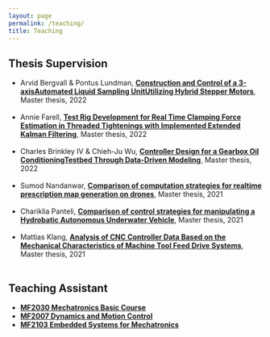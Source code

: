 ```yaml
---
layout: page
permalink: /teaching/
title: Teaching
---
```


<h2>Thesis Supervision</h2>
<ul>
	<li>
		Arvid Bergvall & Pontus Lundman, 
		<a href="https://www.diva-portal.org/smash/record.jsf?pid=diva2%3A1739802&dswid=5671"><b>Construction and Control of a 3-axisAutomated Liquid Sampling UnitUtilizing Hybrid Stepper Motors</b></a>,
		Master thesis, 2022<br>
	</li><br>
	<li>
		Annie Farell, 
		<a href="https://www.diva-portal.org/smash/record.jsf?pid=diva2%3A1737383&dswid=8251"><b>Test Rig Development for Real Time Clamping Force Estimation in Threaded Tightenings with Implemented Extended Kalman Filtering</b></a>,
		Master thesis, 2022<br>
	</li><br>
	<li>
		Charles Brinkley IV & Chieh-Ju Wu, 
		<a href="https://www.diva-portal.org/smash/record.jsf?pid=diva2%3A1707480&dswid=-7518"><b>Controller Design for a Gearbox Oil ConditioningTestbed Through Data-Driven Modeling</b></a>,
		Master thesis, 2022<br>
	</li><br>
	<li>
		Sumod Nandanwar, 
		<a href="https://www.diva-portal.org/smash/record.jsf?pid=diva2:1608605"><b>Comparison of computation strategies for realtime prescription map generation on drones</b></a>,
		Master thesis, 2021<br>
	</li><br>
	<li>
		Chariklia Panteli, 
		<a href="https://www.diva-portal.org/smash/record.jsf?pid=diva2%3A1603391&dswid=6627"><b>Comparison of control strategies for manipulating a Hydrobatic Autonomous Underwater Vehicle</b></a>,
		Master thesis, 2021<br>
	</li><br>
	<li>
		Mattias Klang, 
		<a href="https://www.diva-portal.org/smash/record.jsf?pid=diva2%3A1599497&dswid=4544"><b>Analysis of CNC Controller Data Based on the Mechanical Characteristics of Machine Tool Feed Drive Systems</b></a>,
		Master thesis, 2021<br>
	</li><br>
</ul>

<h2>Teaching Assistant</h2>
<ul>
	<li><a href="https://www.kth.se/student/kurser/kurs/MF2030?l=en"><b>MF2030 Mechatronics Basic Course</b></a></li>
	<li><a href="https://www.kth.se/student/kurser/kurs/MF2007?l=en"><b>MF2007 Dynamics and Motion Control</b></a></li>
	<li><a href="https://www.kth.se/student/kurser/kurs/MF2103?l=en"><b>MF2103 Embedded Systems for Mechatronics</b></a></li>
</ul>